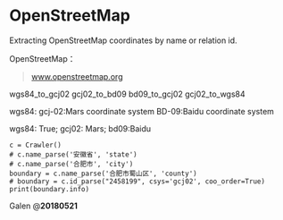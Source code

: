 # OpenStreetMap

Extracting OpenStreetMap coordinates by name or relation id.

OpenStreetMap：
> www.openstreetmap.org


wgs84_to_gcj02
gcj02_to_bd09
bd09_to_gcj02
gcj02_to_wgs84

wgs84:
gcj-02:Mars coordinate system 
BD-09:Baidu coordinate system

wgs84: True; gcj02: Mars; bd09:Baidu


    c = Crawler()
    # c.name_parse('安徽省', 'state')
    # c.name_parse('合肥市', 'city')
    boundary = c.name_parse('合肥市蜀山区', 'county')
    # boundary = c.id_parse("2458199", csys='gcj02', coo_order=True)
    print(boundary.info)


Galen @__20180521__